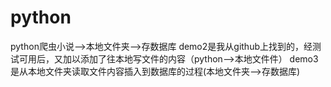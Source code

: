 # python
python爬虫小说——>本地文件夹——>存数据库
demo2是我从github上找到的，经测试可用后，又加以添加了往本地写文件的内容（python——>本地文件件）
demo3是从本地文件夹读取文件内容插入到数据库的过程(本地文件夹——>存数据库)

